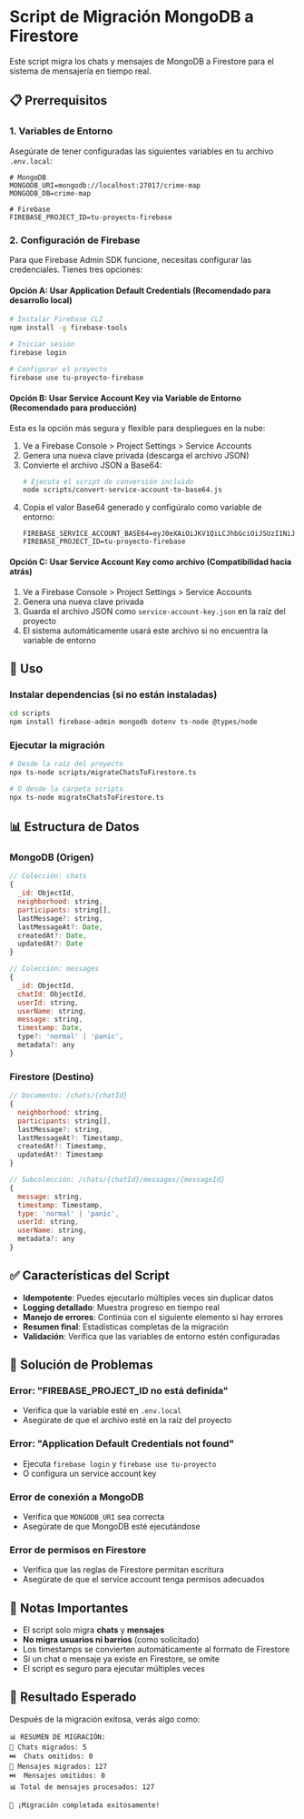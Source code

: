 # Script de Migración MongoDB a Firestore

Este script migra los chats y mensajes de MongoDB a Firestore para el sistema de mensajería en tiempo real.

## 📋 Prerrequisitos

### 1. Variables de Entorno
Asegúrate de tener configuradas las siguientes variables en tu archivo `.env.local`:

```env
# MongoDB
MONGODB_URI=mongodb://localhost:27017/crime-map
MONGODB_DB=crime-map

# Firebase
FIREBASE_PROJECT_ID=tu-proyecto-firebase
```

### 2. Configuración de Firebase
Para que Firebase Admin SDK funcione, necesitas configurar las credenciales. Tienes tres opciones:

#### Opción A: Usar Application Default Credentials (Recomendado para desarrollo local)
```bash
# Instalar Firebase CLI
npm install -g firebase-tools

# Iniciar sesión
firebase login

# Configurar el proyecto
firebase use tu-proyecto-firebase
```

#### Opción B: Usar Service Account Key via Variable de Entorno (Recomendado para producción)
Esta es la opción más segura y flexible para despliegues en la nube:

1. Ve a Firebase Console > Project Settings > Service Accounts
2. Genera una nueva clave privada (descarga el archivo JSON)
3. Convierte el archivo JSON a Base64:
   ```bash
   # Ejecuta el script de conversión incluido
   node scripts/convert-service-account-to-base64.js
   ```
4. Copia el valor Base64 generado y configúralo como variable de entorno:
   ```env
   FIREBASE_SERVICE_ACCOUNT_BASE64=eyJ0eXAiOiJKV1QiLCJhbGciOiJSUzI1NiJ9...
   FIREBASE_PROJECT_ID=tu-proyecto-firebase
   ```

#### Opción C: Usar Service Account Key como archivo (Compatibilidad hacia atrás)
1. Ve a Firebase Console > Project Settings > Service Accounts
2. Genera una nueva clave privada
3. Guarda el archivo JSON como `service-account-key.json` en la raíz del proyecto
4. El sistema automáticamente usará este archivo si no encuentra la variable de entorno

## 🚀 Uso

### Instalar dependencias (si no están instaladas)
```bash
cd scripts
npm install firebase-admin mongodb dotenv ts-node @types/node
```

### Ejecutar la migración
```bash
# Desde la raíz del proyecto
npx ts-node scripts/migrateChatsToFirestore.ts

# O desde la carpeta scripts
npx ts-node migrateChatsToFirestore.ts
```

## 📊 Estructura de Datos

### MongoDB (Origen)
```javascript
// Colección: chats
{
  _id: ObjectId,
  neighborhood: string,
  participants: string[],
  lastMessage?: string,
  lastMessageAt?: Date,
  createdAt?: Date,
  updatedAt?: Date
}

// Colección: messages
{
  _id: ObjectId,
  chatId: ObjectId,
  userId: string,
  userName: string,
  message: string,
  timestamp: Date,
  type?: 'normal' | 'panic',
  metadata?: any
}
```

### Firestore (Destino)
```javascript
// Documento: /chats/{chatId}
{
  neighborhood: string,
  participants: string[],
  lastMessage?: string,
  lastMessageAt?: Timestamp,
  createdAt?: Timestamp,
  updatedAt?: Timestamp
}

// Subcolección: /chats/{chatId}/messages/{messageId}
{
  message: string,
  timestamp: Timestamp,
  type: 'normal' | 'panic',
  userId: string,
  userName: string,
  metadata?: any
}
```

## ✅ Características del Script

- **Idempotente**: Puedes ejecutarlo múltiples veces sin duplicar datos
- **Logging detallado**: Muestra progreso en tiempo real
- **Manejo de errores**: Continúa con el siguiente elemento si hay errores
- **Resumen final**: Estadísticas completas de la migración
- **Validación**: Verifica que las variables de entorno estén configuradas

## 🔧 Solución de Problemas

### Error: "FIREBASE_PROJECT_ID no está definida"
- Verifica que la variable esté en `.env.local`
- Asegúrate de que el archivo esté en la raíz del proyecto

### Error: "Application Default Credentials not found"
- Ejecuta `firebase login` y `firebase use tu-proyecto`
- O configura un service account key

### Error de conexión a MongoDB
- Verifica que `MONGODB_URI` sea correcta
- Asegúrate de que MongoDB esté ejecutándose

### Error de permisos en Firestore
- Verifica que las reglas de Firestore permitan escritura
- Asegúrate de que el service account tenga permisos adecuados

## 📝 Notas Importantes

- El script solo migra **chats** y **mensajes**
- **No migra usuarios ni barrios** (como solicitado)
- Los timestamps se convierten automáticamente al formato de Firestore
- Si un chat o mensaje ya existe en Firestore, se omite
- El script es seguro para ejecutar múltiples veces

## 🎯 Resultado Esperado

Después de la migración exitosa, verás algo como:

```
📊 RESUMEN DE MIGRACIÓN:
📝 Chats migrados: 5
⏭️  Chats omitidos: 0
💬 Mensajes migrados: 127
⏭️  Mensajes omitidos: 0
📊 Total de mensajes procesados: 127

🎉 ¡Migración completada exitosamente!
